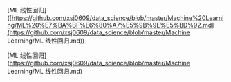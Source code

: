 [ML 线性回归]([https://github.com/xsj0609/data_science/blob/master/Machine%20Learning/ML%20%E7%BA%BF%E6%80%A7%E5%9B%9E%E5%BD%92.md](https://github.com/xsj0609/data_science/blob/master/Machine Learning/ML 线性回归.md))

[ML 线性回归](https://github.com/xsj0609/data_science/blob/master/Machine Learning/ML 线性回归.md)

